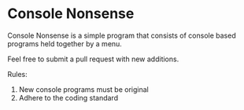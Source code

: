 # Console Nonsense
Console Nonsense is a simple program that consists of console based programs held together by a menu.

Feel free to submit a pull request with new additions.

Rules:
1. New console programs must be original
2. Adhere to the coding standard


